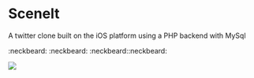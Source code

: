 # SceneIt
A twitter clone built on the iOS platform using a PHP backend with MySql

:neckbeard: :neckbeard: :neckbeard::neckbeard:

![](Sceneit/assets/screenshot.png)
